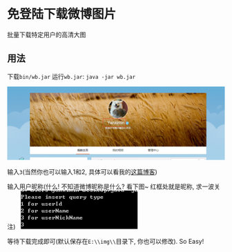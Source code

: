 # 免登陆下载微博图片

批量下载特定用户的高清大图

## 用法

下载`bin/wb.jar`
运行`wb.jar`: `java -jar wb.jar`

![](img/1.png)  

输入`3`(当然你也可以输入1和2, 具体可以看我的[这篇博客](http://blog.yanximin.site/2017/09/05/weibo-userid-containerid/))

输入用户昵称(什么! 不知道微博昵称是什么? 看下图~ 红框处就是昵称, 求一波关注)
![](img/2.png)  

等待下载完成即可(默认保存在`E:\\img\\`目录下, 你也可以修改). So Easy!